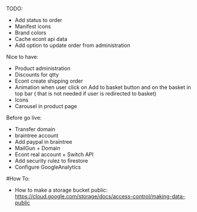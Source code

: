 TODO:

* Add status to order
* Manifest icons
* Brand colors
* Cache econt api data
* Add option to update order from administration

Nice to have:

* Product administration
* Discounts for qtty
* Econt create shipping order
* Animation when user click on Add to basket button and on the basket in top bar ( that is not needed if user is redirected to basket)
* Icons
* Carousel in product page

Before go live:

* Transfer domain
* braintree account
* Add paypal in braintree
* MailGun + Domain
* Econt real account + Switch API
* Add security rulez to firestore
* Configure GoogleAnalytics

#How To:

* How to make a storage bucket public:
  https://cloud.google.com/storage/docs/access-control/making-data-public

